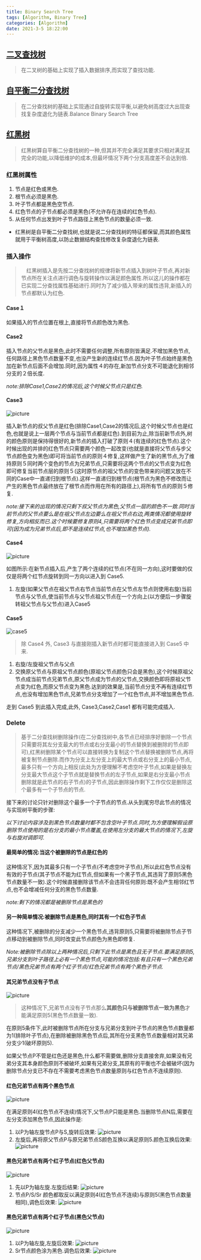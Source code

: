 ```yaml
---
title: Binary Search Tree
tags: [Algorithm, Binary Tree]
categories: [Algorithm]
date: 2021-3-5 18:22:00
---
```


## [二叉查找树](https://zh.wikipedia.org/zh-cn/%E4%BA%8C%E5%85%83%E6%90%9C%E5%B0%8B%E6%A8%B9)

> 在二叉树的基础上实现了插入数据排序,而实现了查找功能.
<!--more-->

## [自平衡二分查找树](https://zh.wikipedia.org/zh-cn/AVL%E6%A0%91)

> 在二分查找树的基础上实现通过自旋转实现平衡,以避免树高度过大出现查找复杂度退化为链表.Balance Binary Search Tree

## [红黑树](https://zh.wikipedia.org/wiki/%E7%BA%A2%E9%BB%91%E6%A0%91)

> 红黑树算自平衡二分查找树的一种,但其并不完全满足其要求只相对满足其完全的功能,以降低维护的成本,但最坏情况下两个分支高度差不会达到倍.

### 红黑树属性

1. 节点是红色或黑色.
2. 根节点必须是黑色.
3. 叶子节点都是黑色空节点.
4. 红色节点的子节点都必须是黑色(不允许存在连续的红色节点).
5. 从任何节点出发到叶子节点路径上黑色节点的数量必须一致.


- 红黑树是自平衡二分查找树,也就是说二分查找树的特征都保留,而其颜色属性就用于平衡树高度,以防止数据结构查找修改复杂度退化为链表.

### 插入操作

>　红黑树插入是先按二分查找树的规律将新节点插入到树叶子节点,再对新节点所在关注点进行调色与旋转操作以满足颜色属性.所以这儿的操作都在已实现二分查找属性基础进行.同时为了减少插入带来的属性违背,新插入的节点都默认为红色.

#### Case１

如果插入的节点位置在根上,直接将节点颜色改为黑色.

#### Case2

插入节点的父节点是黑色,此时不需要任何调整,所有原则皆满足.不增加黑色节点,任何路径上黑色节点数量不变,也没产生新的连续红节点.因为叶子节点始终是黑色加在新节点后面不会增加.同时,因为属性４的存在,新加节点分支不可能退化到相邻分支的２倍长度.

_note:排除Case1,Case2的情况后,这个时候父节点只是红色._

#### Case3

![picture](https://upload.wikimedia.org/wikipedia/commons/c/c8/Red-black_tree_insert_case_3.png)

插入新节点的叔父节点是红色(排除Case1,Case2的情况后,这个时候父节点也是红色,也就是说上一层两个节点与当前节点都是红色).到目前为止,除当前新节点外,树的颜色原则是保持得很好的,新节点的插入打破了原则４(有连续的红色节点).这个时候出现的并排的红色节点只需要两个颜色一起改变(也就是直接将父节点与步父节点颜色变为黑色)即可将当前节点的原则４修复,这样做产生了新的黑节点,为了维持原则５同时两个变色的节点为兄弟节点,只需要将这两个节点的父节点变为红色即可修复当前节点层的原则５(这时原节点的祖父节点的变色带来的问题又放在不同的Case中一直递归到根节点).这样一直递归到根节点(根节点为黑色不修改而让产生的黑色节点最终放在了根节点而作用在所有的路径上),将所有节点的原则５修复.

_note:接下来的出现的情况只剩下叔父节点为黑色,父节点一层的颜色不一致.同时当前节点的父节点要么是在祖父节点左边要么在祖父节点右边,两类情况都使用旋转修复,方向相反而已.这个时候要修复原则4,只需要将两个红色节点变成兄弟节点即可(因为成为兄弟节点后,即不是连续红节点,也不增加黑色节点)._

#### Case4

![picture](https://upload.wikimedia.org/wikipedia/commons/5/56/Red-black_tree_insert_case_4.png)

如图所示:在新节点插入后,产生了两个连续的红节点(不在同一方向),这时要做的仅仅是将两个红节点旋转到同一方向以进入到 Case5.

1. 左旋(如果父节点在祖父节点右节点当前节点在父节点左节点则使用右旋)当前节点与父节点,使当前节点与父节点祖父节点在一个方向上(以方便后一步骤旋转祖父节点与父节点)进入Case5

#### Case5

![case5](https://upload.wikimedia.org/wikipedia/commons/6/66/Red-black_tree_insert_case_5.png)

> 除 Case4 外, Case3 与直接刚插入新节点时都可能直接进入到 Case5 中来.

1. 右旋/左旋祖父节点与父点
2. 交换原父节点与原祖父节点颜色(原祖父节点颜色只会是黑色),这个时候原祖父节点成当前节点兄弟节点,原父节点成为节点的父节点,交换颜色即将原祖父节点变为红色,而原父节点变为黑色.达到的效果是,当前节点分支不再有连续红节点,也没有增加黑色节点,兄弟节点分支增加了一个红色节点,并不增加黑色节点.

走到 Case5 到此插入完成,此外, Case3,Case2,Case1 都有可能完成插入.

### Delete

> 基于二分查找树删除操作(在二分查找树中,各节点已经排序好删除一个节点只需要将其左分支最大的节点或右分支最小的节点替换到被删除的节点即可),红黑树删除某个节点可以直接转换为复制这个节点替换被删除节点,再将被复制节点删除.而作为分支上左分支上的最大节点或右分支上的最小节点,最多只有一个方向上相反(此处为方便理解不考虑空叶子节点,如果是替换左分支最大节点这个子节点就是替换节点的左子节点,如果是右分支最小节点删除就是此节点的右子节点)的子节点,因此删除操作剩下工作仅仅是删除这个最多有一个子节点的节点.

接下来的讨论只针对删除这个最多一个子节点的节点.从头到尾穷尽此节点的情况与实现树平衡的步骤:

_以下讨论内容涉及到黑色节点数量时都不包含空叶子节点.同时,为方便理解假设原删除节点使用的是右分支的最小节点覆盖,在使用左分支的最大节点的情况下,左旋与右旋对调即可._

#### 最简单的情况:当这个被删除的节点是红色的

这种情况下,因为其最多只有一个子节点(不考虑空叶子节点),所以此红色节点没有有效的子节点(其子节点不能为红节点,但如果有一个黑子节点,其违背了原则5黑色节点数量不一致).这个时候直接删除该节点不会违背任何原则:既不会产生相邻红节点,也不会增减任何分支的黑色节点数量.

_note:剩下的情况都是被删除节点是黑色的_

#### 另一种简单情况:被删除节点是黑色,同时其有一个红色子节点

这种情况下,被删除的分支减少一个黑色节点,违背原则5,只需要将被删除节点子节点移动到被删除节点,同时改变此节点颜色为黑色即修复.

_Note:被删除节点除以上两种情况后,只剩下此节点是黑色且无子节点.要满足原则5,兄弟分支到叶子路径上必有一个黑色节点,可能的情况包括:有且只有一个黑色兄弟节点/黑色兄弟节点有两个红子节点/红色兄弟节点有两个黑色子节点._

#### 其兄弟节点没有子节点

![picture](https://upload.wikimedia.org/wikipedia/commons/d/d7/Red-black_tree_delete_case_4.png)

> 这种情况下,兄弟节点没有子节点那么**其颜色只与被删除节点一致为黑色**才能满足原则5(黑色节点数量一致).

在原则5条件下,此时被删除节点所在分支与兄弟分支到叶子节点的黑色节点数量都为1(排除叶子节点),在删除被删除黑色节点后,其所在分支黑色节点数量相对其兄弟分支少1(破坏原则5).

如果父节点P不管是红色还是黑色,什么都不需要做,删除分支直接舍弃,如果没有兄弟分支其本身颜色原则不被破坏,如果有兄弟分支,其原有的平衡也不会被破坏(因为删除节点分支已不存在不需要考虑黑色节点数量原则与红色节点不连续原则).

#### 红色兄弟节点有两个黑色节点

![picture](https://mermaid.ink/img/eyJjb2RlIjoiZ3JhcGggVERcbiAgICBQKChQKSlcbiAgICBOKChOKSlcbiAgICBTKChTKSlcbiAgICBTbCgoU2wpKVxuICAgIFNyKChTcikpXG4gICAgXG4gICAgXG4gICAgUCAtLi0-TlxuICAgIFAgLS0-U1xuICAgIFMgLS0-U2xcbiAgICBTIC0tPlNyXG4gICAgXG5cbiAgICBjbGFzcyBTIHJlZDtcbiAgICBjbGFzcyBQLFNsLFNyLE4gYmxhY2s7XG4gICAgY2xhc3MgTiBkZXByO1xuICAgIGNsYXNzRGVmIGJsYWNrIGNvbG9yOiNmZmYsZmlsbDojMTExLHN0cm9rZTojOTk5LHN0cm9rZS13aWR0aDoxcHg7XG4gICAgY2xhc3NEZWYgcmVkIGNvbG9yOiNmZmYsZmlsbDojZjExLHN0cm9rZTojOTk5LHN0cm9rZS13aWR0aDoxcHg7XG4gICAgY2xhc3NEZWYgZGVwciBjb2xvcjojZWVlLGZpbGw6Izg4OCxzdHJva2U6Izk5OSxzdHJva2Utd2lkdGg6MXB4OyIsIm1lcm1haWQiOnsidGhlbWUiOiJkZWZhdWx0In0sInVwZGF0ZUVkaXRvciI6ZmFsc2V9)

在满足原则4(红色节点不连续)情况下,父节点P只能是黑色.当删除节点N后,需要在左分支添加黑色节点,因此操作是:

1. 以P为轴左旋节点P与S,旋转后效果: ![picture](https://mermaid.ink/img/eyJjb2RlIjoiZ3JhcGggVERcbiAgICBQKChQKSlcbiAgICBOKChOKSlcbiAgICBTKChTKSlcbiAgICBTbCgoU2wpKVxuICAgIFNyKChTcikpXG4gICAgXG4gICAgXG4gICAgUCAtLi0-TlxuICAgIFAgLS0-U2xcbiAgICBTIC0tPlBcbiAgICBTIC0tPlNyXG4gICAgXG5cbiAgICBjbGFzcyBTIHJlZDtcbiAgICBjbGFzcyBQLFNsLFNyLE4gYmxhY2s7XG4gICAgY2xhc3MgTiBkZXByO1xuICAgIGNsYXNzRGVmIGJsYWNrIGNvbG9yOiNmZmYsZmlsbDojMTExLHN0cm9rZTojOTk5LHN0cm9rZS13aWR0aDoxcHg7XG4gICAgY2xhc3NEZWYgcmVkIGNvbG9yOiNmZmYsZmlsbDojZjExLHN0cm9rZTojOTk5LHN0cm9rZS13aWR0aDoxcHg7XG4gICAgY2xhc3NEZWYgZGVwciBjb2xvcjojZWVlLGZpbGw6Izg4OCxzdHJva2U6Izk5OSxzdHJva2Utd2lkdGg6MXB4OyIsIm1lcm1haWQiOnsidGhlbWUiOiJkZWZhdWx0In0sInVwZGF0ZUVkaXRvciI6ZmFsc2V9)
2. 左旋后,再将原父节点P与原兄弟节点S颜色互换以满足原则5.颜色互换后效果:![picture](https://mermaid.ink/img/eyJjb2RlIjoiZ3JhcGggVERcbiAgICBQKChQKSlcbiAgICBOKChOKSlcbiAgICBTKChTKSlcbiAgICBTbCgoU2wpKVxuICAgIFNyKChTcikpXG4gICAgXG4gICAgXG4gICAgUCAtLi0-TlxuICAgIFAgLS0-U2xcbiAgICBTIC0tPlBcbiAgICBTIC0tPlNyXG4gICAgXG5cbiAgICBjbGFzcyBQIHJlZDtcbiAgICBjbGFzcyBTLFNsLFNyLE4gYmxhY2s7XG4gICAgY2xhc3MgTiBkZXByO1xuICAgIGNsYXNzRGVmIGJsYWNrIGNvbG9yOiNmZmYsZmlsbDojMTExLHN0cm9rZTojOTk5LHN0cm9rZS13aWR0aDoxcHg7XG4gICAgY2xhc3NEZWYgcmVkIGNvbG9yOiNmZmYsZmlsbDojZjExLHN0cm9rZTojOTk5LHN0cm9rZS13aWR0aDoxcHg7XG4gICAgY2xhc3NEZWYgZGVwciBjb2xvcjojZWVlLGZpbGw6Izg4OCxzdHJva2U6Izk5OSxzdHJva2Utd2lkdGg6MXB4OyIsIm1lcm1haWQiOnsidGhlbWUiOiJkZWZhdWx0In0sInVwZGF0ZUVkaXRvciI6ZmFsc2V9)

#### 黑色兄弟节点有两个红子节点(红色父节点)

![picture](https://mermaid.ink/svg/eyJjb2RlIjoiZ3JhcGggVERcbiAgICBQKChQKSlcbiAgICBOKChOKSlcbiAgICBTKChTKSlcbiAgICBTbCgoU2wpKVxuICAgIFNyKChTcikpXG4gICAgXG4gICAgXG4gICAgUCAtLi0-TlxuICAgIFAgLS0-U1xuICAgIFMgLS0-U2xcbiAgICBTIC0tPlNyXG4gICAgXG5cbiAgICBjbGFzcyBQLFNsLFNyIHJlZDtcbiAgICBjbGFzcyBTIGJsYWNrO1xuICAgIGNsYXNzIE4gZGVwcjtcbiAgICBjbGFzc0RlZiBibGFjayBjb2xvcjojZmZmLGZpbGw6IzExMSxzdHJva2U6Izk5OSxzdHJva2Utd2lkdGg6MXB4O1xuICAgIGNsYXNzRGVmIHJlZCBjb2xvcjojZmZmLGZpbGw6I2YxMSxzdHJva2U6Izk5OSxzdHJva2Utd2lkdGg6MXB4O1xuICAgIGNsYXNzRGVmIGRlcHIgY29sb3I6I2VlZSxmaWxsOiM1NTUsc3Ryb2tlOiM5OTksc3Ryb2tlLXdpZHRoOjFweDsiLCJtZXJtYWlkIjp7InRoZW1lIjoiZGVmYXVsdCJ9LCJ1cGRhdGVFZGl0b3IiOmZhbHNlfQ)

1. 先以P为轴左旋.左旋后结果: ![picture](https://mermaid.ink/svg/eyJjb2RlIjoiZ3JhcGggVERcbiAgICBQKChQKSlcbiAgICBOKChOKSlcbiAgICBTKChTKSlcbiAgICBTbCgoU2wpKVxuICAgIFNyKChTcikpXG4gICAgXG4gICAgXG4gICAgUCAtLi0-TlxuICAgIFMgLS0-UFxuICAgIFAgLS0-U2xcbiAgICBTIC0tPlNyXG4gICAgXG5cbiAgICBjbGFzcyBQLFNsLFNyIHJlZDtcbiAgICBjbGFzcyBTIGJsYWNrO1xuICAgIGNsYXNzIE4gZGVwcjtcbiAgICBjbGFzc0RlZiBibGFjayBjb2xvcjojZmZmLGZpbGw6IzExMSxzdHJva2U6Izk5OSxzdHJva2Utd2lkdGg6MXB4O1xuICAgIGNsYXNzRGVmIHJlZCBjb2xvcjojZmZmLGZpbGw6I2YxMSxzdHJva2U6Izk5OSxzdHJva2Utd2lkdGg6MXB4O1xuICAgIGNsYXNzRGVmIGRlcHIgY29sb3I6I2VlZSxmaWxsOiM1NTUsc3Ryb2tlOiM5OTksc3Ryb2tlLXdpZHRoOjFweDsiLCJtZXJtYWlkIjp7InRoZW1lIjoiZGVmYXVsdCJ9LCJ1cGRhdGVFZGl0b3IiOmZhbHNlfQ)
2. 节点P/S/Sr 颜色都取反以满足原则4(红色节点不连续)与原则5(黑色节点数量相同),调色后效果: ![picture](https://mermaid.ink/svg/eyJjb2RlIjoiZ3JhcGggVERcbiAgICBQKChQKSlcbiAgICBOKChOKSlcbiAgICBTKChTKSlcbiAgICBTbCgoU2wpKVxuICAgIFNyKChTcikpXG4gICAgXG4gICAgXG4gICAgUC0uLT5OXG4gICAgUy0tPlBcbiAgICBQLS0-U2xcbiAgICBTLS0-U3JcbiAgICBcblxuICAgIGNsYXNzIFAsU3IgcmVkO1xuICAgIGNsYXNzIFNsLFMgYmxhY2s7XG4gICAgY2xhc3MgTiBkZXByO1xuICAgIGNsYXNzRGVmIGJsYWNrIGNvbG9yOiNmZmYsZmlsbDojMTExLHN0cm9rZTojOTk5LHN0cm9rZS13aWR0aDoxcHg7XG4gICAgY2xhc3NEZWYgcmVkIGNvbG9yOiNmZmYsZmlsbDojZjExLHN0cm9rZTojOTk5LHN0cm9rZS13aWR0aDoxcHg7XG4gICAgY2xhc3NEZWYgZGVwciBjb2xvcjojZWVlLGZpbGw6IzU1NSxzdHJva2U6Izk5OSxzdHJva2Utd2lkdGg6MXB4OyIsIm1lcm1haWQiOnsidGhlbWUiOiJkZWZhdWx0In0sInVwZGF0ZUVkaXRvciI6ZmFsc2V9)

#### 黑色兄弟节点有两个红子节点(黑色父节点)

![picture](https://mermaid.ink/svg/eyJjb2RlIjoiZ3JhcGggVERcbiAgICBQKChQKSlcbiAgICBOKChOKSlcbiAgICBTKChTKSlcbiAgICBTbCgoU2wpKVxuICAgIFNyKChTcikpXG4gICAgXG4gICAgXG4gICAgUCAtLi0-TlxuICAgIFAgLS0-U1xuICAgIFMgLS0-U2xcbiAgICBTIC0tPlNyXG4gICAgXG5cbiAgICBjbGFzcyBTbCxTciByZWQ7XG4gICAgY2xhc3MgUCxTIGJsYWNrO1xuICAgIGNsYXNzIE4gZGVwcjtcbiAgICBjbGFzc0RlZiBibGFjayBjb2xvcjojZmZmLGZpbGw6IzExMSxzdHJva2U6Izk5OSxzdHJva2Utd2lkdGg6MXB4O1xuICAgIGNsYXNzRGVmIHJlZCBjb2xvcjojZmZmLGZpbGw6I2YxMSxzdHJva2U6Izk5OSxzdHJva2Utd2lkdGg6MXB4O1xuICAgIGNsYXNzRGVmIGRlcHIgY29sb3I6I2VlZSxmaWxsOiM1NTUsc3Ryb2tlOiM5OTksc3Ryb2tlLXdpZHRoOjFweDsiLCJtZXJtYWlkIjp7InRoZW1lIjoiZGVmYXVsdCJ9LCJ1cGRhdGVFZGl0b3IiOmZhbHNlfQ)

1. 以P为轴左旋,左旋后效果: ![picture](https://mermaid.ink/svg/eyJjb2RlIjoiZ3JhcGggVERcbiAgICBQKChQKSlcbiAgICBOKChOKSlcbiAgICBTKChTKSlcbiAgICBTbCgoU2wpKVxuICAgIFNyKChTcikpXG4gICAgXG4gICAgXG4gICAgUC0uLT5OXG4gICAgUy0tPlBcbiAgICBQLS0-U2xcbiAgICBTLS0-U3JcbiAgICBcblxuICAgIGNsYXNzIFNsLFNyIHJlZDtcbiAgICBjbGFzcyBQLFMgYmxhY2s7XG4gICAgY2xhc3MgTiBkZXByO1xuICAgIGNsYXNzRGVmIGJsYWNrIGNvbG9yOiNmZmYsZmlsbDojMTExLHN0cm9rZTojOTk5LHN0cm9rZS13aWR0aDoxcHg7XG4gICAgY2xhc3NEZWYgcmVkIGNvbG9yOiNmZmYsZmlsbDojZjExLHN0cm9rZTojOTk5LHN0cm9rZS13aWR0aDoxcHg7XG4gICAgY2xhc3NEZWYgZGVwciBjb2xvcjojZWVlLGZpbGw6IzU1NSxzdHJva2U6Izk5OSxzdHJva2Utd2lkdGg6MXB4OyIsIm1lcm1haWQiOnsidGhlbWUiOiJkZWZhdWx0In0sInVwZGF0ZUVkaXRvciI6ZmFsc2V9)
2. Sr节点颜色涂为黑色.调色后效果: ![picture](https://mermaid.ink/svg/eyJjb2RlIjoiZ3JhcGggVERcbiAgICBQKChQKSlcbiAgICBOKChOKSlcbiAgICBTKChTKSlcbiAgICBTbCgoU2wpKVxuICAgIFNyKChTcikpXG4gICAgXG4gICAgXG4gICAgUC0uLT5OXG4gICAgUy0tPlBcbiAgICBQLS0-U2xcbiAgICBTLS0-U3JcbiAgICBcblxuICAgIGNsYXNzIFNsIHJlZDtcbiAgICBjbGFzcyBQLFMsU3IgYmxhY2s7XG4gICAgY2xhc3MgTiBkZXByO1xuICAgIGNsYXNzRGVmIGJsYWNrIGNvbG9yOiNmZmYsZmlsbDojMTExLHN0cm9rZTojOTk5LHN0cm9rZS13aWR0aDoxcHg7XG4gICAgY2xhc3NEZWYgcmVkIGNvbG9yOiNmZmYsZmlsbDojZjExLHN0cm9rZTojOTk5LHN0cm9rZS13aWR0aDoxcHg7XG4gICAgY2xhc3NEZWYgZGVwciBjb2xvcjojZWVlLGZpbGw6IzU1NSxzdHJva2U6Izk5OSxzdHJva2Utd2lkdGg6MXB4OyIsIm1lcm1haWQiOnsidGhlbWUiOiJkZWZhdWx0In0sInVwZGF0ZUVkaXRvciI6ZmFsc2V9)
